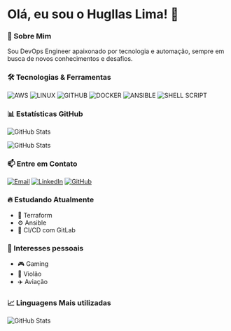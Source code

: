 # Olá, eu sou o Hugllas Lima! 👋

### 🚀 Sobre Mim 
Sou DevOps Engineer apaixonado por tecnologia e automação, sempre em busca de novos conhecimentos e desafios.

### 🛠️ Tecnologias & Ferramentas 
![AWS](https://img.shields.io/badge/AWS-%23FF9900.svg?style=for-the-badge&logo=amazon-aws&logoColor=white)
![LINUX](https://img.shields.io/badge/Linux-FCC624?style=for-the-badge&logo=linux&logoColor=black)
![GITHUB](https://img.shields.io/badge/git-%23F05033.svg?style=for-the-badge&logo=git&logoColor=white)
![DOCKER](https://img.shields.io/badge/docker-%230db7ed.svg?style=for-the-badge&logo=docker&logoColor=white)
![ANSIBLE](https://img.shields.io/badge/ansible-%231A1918.svg?style=for-the-badge&logo=ansible&logoColor=white)
![SHELL SCRIPT](https://img.shields.io/badge/shell_script-%23121011.svg?style=for-the-badge&logo=gnu-bash&logoColor=white)

### 📊 Estatísticas GitHub
![GitHub Stats](https://github-readme-stats.vercel.app/api?username=hugllaslima&theme=dark&hide_border=false&include_all_commits=true&count_private=true)

![GitHub Stats](https://github-readme-streak-stats.herokuapp.com/?user=hugllaslima&theme=dark&hide_border=false)

### 📫 Entre em Contato
[![Email](https://img.shields.io/badge/Gmail-D14836?style=for-the-badge&logo=gmail&logoColor=white)](mailto:hugllaslima@gmail.com)
[![LinkedIn](https://img.shields.io/badge/LinkedIn-0077B5?style=for-the-badge&logo=linkedin&logoColor=white)](https://www.linkedin.com/in/hugllas-r-s-lima/)
[![GitHub](https://img.shields.io/badge/GitHub-100000?style=for-the-badge&logo=github&logoColor=white)](https://github.com/hugllaslima)

### 🔥 Estudando Atualmente
- 🔧 Terraform
- ⚙️ Ansible
- 🚀 CI/CD com GitLab

### 🎯 Interesses pessoais
- 🎮 Gaming
- 🎸 Violão
-  ✈️ Aviação

### 📈 Linguagens Mais utilizadas
![GitHub Stats](https://github-readme-stats.vercel.app/api/top-langs/?username=hugllaslima&layout=compact&theme=dark&hide_border=false)

